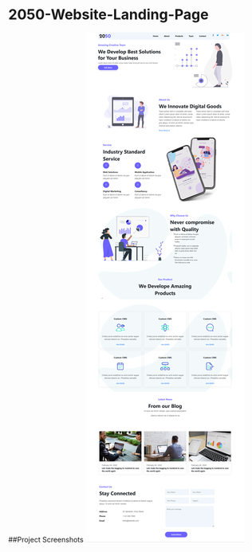 # 2050-Website-Landing-Page
##Project Screenshots
![](https://github.com/AbdelrahmanElsaeid/2050-Website-Landing-Page/blob/main/screenshots.png)

